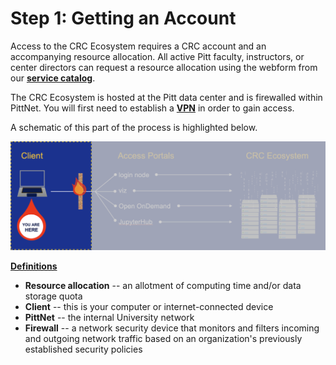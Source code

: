 # Step 1: Getting an Account

Access to the CRC Ecosystem requires a CRC account and an accompanying resource allocation. 
All active Pitt faculty, instructors, or center directors can request a resource allocation using the webform from
our [**service catalog**](https://crc.pitt.edu/service-request-forms). 

The CRC Ecosystem is hosted at the Pitt data center and is firewalled within PittNet. You will first need to establish 
a [**VPN**](https://services.pitt.edu/TDClient/33/Portal/KB/ArticleDet?ID=293) in order to gain access.

A schematic of this part of the process is highlighted below.

![GETTING-STARTED-MAP](../_assets/img/getting-started/getting-started-step-1.png)

<ins>**Definitions**</ins>

*   **Resource allocation** -- an allotment of computing time and/or data storage quota
*   **Client** -- this is your computer or internet-connected device
*   **PittNet** -- the internal University network
*   **Firewall** -- a network security device that monitors and filters incoming and outgoing network traffic based on an organization's previously established security policies


